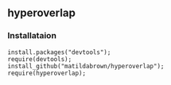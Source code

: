 ## hyperoverlap

### Installataion
```
install.packages("devtools");
require(devtools);
install_github("matildabrown/hyperoverlap");
require(hyperoverlap);
```
